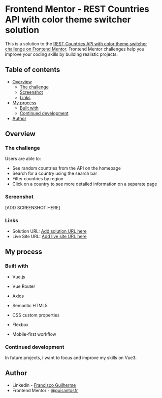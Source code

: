 # Frontend Mentor - REST Countries API with color theme switcher solution

This is a solution to the [REST Countries API with color theme switcher challenge on Frontend Mentor](https://www.frontendmentor.io/challenges/rest-countries-api-with-color-theme-switcher-5cacc469fec04111f7b848ca). Frontend Mentor challenges help you improve your coding skills by building realistic projects.

## Table of contents

- [Overview](#overview)
  - [The challenge](#the-challenge)
  - [Screenshot](#screenshot)
  - [Links](#links)
- [My process](#my-process)
  - [Built with](#built-with)
  - [Continued development](#continued-development)
- [Author](#author)

## Overview

### The challenge

Users are able to:

- See random countries from the API on the homepage
- Search for a country using the search bar
- Filter countries by region
- Click on a country to see more detailed information on a separate page

### Screenshot

[ADD SCREENSHOT HERE]

### Links

- Solution URL: [Add solution URL here](https://your-solution-url.com)
- Live Site URL: [Add live site URL here](https://your-live-site-url.com)

## My process

### Built with

- Vue.js
- Vue Router
- Axios

- Semantic HTML5
- CSS custom properties
- Flexbox
- Mobile-first workflow

### Continued development

In future projects, i want to focus and improve my skills on Vue3.

## Author

- Linkedin - [Francisco Guilherme](https://www.linkedin.com/in/guisantosfr/)
- Frontend Mentor - [@guisantosfr](https://www.frontendmentor.io/profile/guisantosfr)
